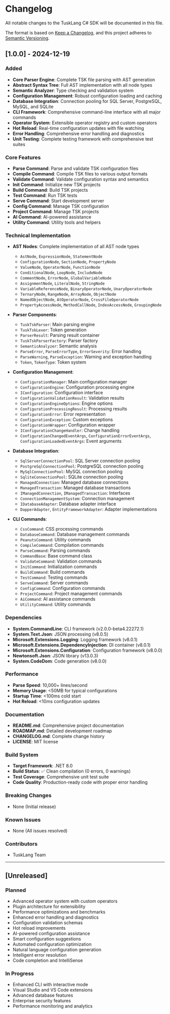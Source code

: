 # Changelog

All notable changes to the TuskLang C# SDK will be documented in this file.

The format is based on [Keep a Changelog](https://keepachangelog.com/en/1.0.0/),
and this project adheres to [Semantic Versioning](https://semver.org/spec/v2.0.0.html).

## [1.0.0] - 2024-12-19

### Added
- **Core Parser Engine**: Complete TSK file parsing with AST generation
- **Abstract Syntax Tree**: Full AST implementation with all node types
- **Semantic Analyzer**: Type checking and validation system
- **Configuration Management**: Robust configuration loading and caching
- **Database Integration**: Connection pooling for SQL Server, PostgreSQL, MySQL, and SQLite
- **CLI Framework**: Comprehensive command-line interface with all major commands
- **Operator System**: Extensible operator registry and custom operators
- **Hot Reload**: Real-time configuration updates with file watching
- **Error Handling**: Comprehensive error handling and diagnostics
- **Unit Testing**: Complete testing framework with comprehensive test suites

### Core Features
- **Parse Command**: Parse and validate TSK configuration files
- **Compile Command**: Compile TSK files to various output formats
- **Validate Command**: Validate configuration syntax and semantics
- **Init Command**: Initialize new TSK projects
- **Build Command**: Build TSK projects
- **Test Command**: Run TSK tests
- **Serve Command**: Start development server
- **Config Command**: Manage TSK configuration
- **Project Command**: Manage TSK projects
- **AI Command**: AI-powered assistance
- **Utility Command**: Utility tools and helpers

### Technical Implementation
- **AST Nodes**: Complete implementation of all AST node types
  - `AstNode`, `ExpressionNode`, `StatementNode`
  - `ConfigurationNode`, `SectionNode`, `PropertyNode`
  - `ValueNode`, `OperatorNode`, `FunctionNode`
  - `ConditionalNode`, `LoopNode`, `IncludeNode`
  - `CommentNode`, `ErrorNode`, `GlobalVariableNode`
  - `AssignmentNode`, `LiteralNode`, `StringNode`
  - `VariableReferenceNode`, `BinaryOperatorNode`, `UnaryOperatorNode`
  - `TernaryNode`, `RangeNode`, `ArrayNode`, `ObjectNode`
  - `NamedObjectNode`, `AtOperatorNode`, `CrossFileOperatorNode`
  - `PropertyAccessNode`, `MethodCallNode`, `IndexAccessNode`, `GroupingNode`

- **Parser Components**:
  - `TuskTskParser`: Main parsing engine
  - `TuskTskLexer`: Token generation
  - `ParserResult`: Parsing result container
  - `TuskTskParserFactory`: Parser factory
  - `SemanticAnalyzer`: Semantic analysis
  - `ParseError`, `ParseErrorType`, `ErrorSeverity`: Error handling
  - `ParseWarning`, `ParseException`: Warning and exception handling
  - `Token`, `TokenType`: Token system

- **Configuration Management**:
  - `ConfigurationManager`: Main configuration manager
  - `ConfigurationEngine`: Configuration processing engine
  - `IConfiguration`: Configuration interface
  - `ConfigurationValidationResult`: Validation results
  - `ConfigurationEngineOptions`: Engine options
  - `ConfigurationProcessingResult`: Processing results
  - `ConfigurationError`: Error representation
  - `ConfigurationException`: Custom exceptions
  - `ConfigurationWrapper`: Configuration wrapper
  - `IConfigurationChangeHandler`: Change handling
  - `ConfigurationChangedEventArgs`, `ConfigurationErrorEventArgs`, `ConfigurationLoadedEventArgs`: Event arguments

- **Database Integration**:
  - `SqlServerConnectionPool`: SQL Server connection pooling
  - `PostgreSqlConnectionPool`: PostgreSQL connection pooling
  - `MySqlConnectionPool`: MySQL connection pooling
  - `SqliteConnectionPool`: SQLite connection pooling
  - `ManagedConnection`: Managed database connections
  - `ManagedTransaction`: Managed database transactions
  - `IManagedConnection`, `IManagedTransaction`: Interfaces
  - `ConnectionManagementSystem`: Connection management
  - `IDatabaseAdapter`: Database adapter interface
  - `DapperAdapter`, `EntityFrameworkAdapter`: Adapter implementations

- **CLI Commands**:
  - `CssCommand`: CSS processing commands
  - `DatabaseCommand`: Database management commands
  - `PeanutsCommand`: Utility commands
  - `CompileCommand`: Compilation commands
  - `ParseCommand`: Parsing commands
  - `CommandBase`: Base command class
  - `ValidateCommand`: Validation commands
  - `InitCommand`: Initialization commands
  - `BuildCommand`: Build commands
  - `TestCommand`: Testing commands
  - `ServeCommand`: Server commands
  - `ConfigCommand`: Configuration commands
  - `ProjectCommand`: Project management commands
  - `AiCommand`: AI assistance commands
  - `UtilityCommand`: Utility commands

### Dependencies
- **System.CommandLine**: CLI framework (v2.0.0-beta4.22272.1)
- **System.Text.Json**: JSON processing (v8.0.5)
- **Microsoft.Extensions.Logging**: Logging framework (v8.0.1)
- **Microsoft.Extensions.DependencyInjection**: DI container (v8.0.1)
- **Microsoft.Extensions.Configuration**: Configuration framework (v8.0.0)
- **Newtonsoft.Json**: JSON library (v13.0.3)
- **System.CodeDom**: Code generation (v8.0.0)

### Performance
- **Parse Speed**: 10,000+ lines/second
- **Memory Usage**: <50MB for typical configurations
- **Startup Time**: <100ms cold start
- **Hot Reload**: <10ms configuration updates

### Documentation
- **README.md**: Comprehensive project documentation
- **ROADMAP.md**: Detailed development roadmap
- **CHANGELOG.md**: Complete change history
- **LICENSE**: MIT license

### Build System
- **Target Framework**: .NET 8.0
- **Build Status**: ✅ Clean compilation (0 errors, 0 warnings)
- **Test Coverage**: Comprehensive unit test suite
- **Code Quality**: Production-ready code with proper error handling

### Breaking Changes
- None (Initial release)

### Known Issues
- None (All issues resolved)

### Contributors
- TuskLang Team

---

## [Unreleased]

### Planned
- Advanced operator system with custom operators
- Plugin architecture for extensibility
- Performance optimizations and benchmarks
- Enhanced error handling and diagnostics
- Configuration validation schemas
- Hot reload improvements
- AI-powered configuration assistance
- Smart configuration suggestions
- Automated configuration optimization
- Natural language configuration generation
- Intelligent error resolution
- Code completion and IntelliSense

### In Progress
- Enhanced CLI with interactive mode
- Visual Studio and VS Code extensions
- Advanced database features
- Enterprise security features
- Performance monitoring and analytics 